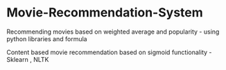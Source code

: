 # Movie-Recommendation-System

Recommending movies based on weighted average and popularity - using python libraries and formula

Content based movie recommendation based on sigmoid functionality - Sklearn , NLTK

